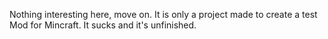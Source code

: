 Nothing interesting here, move on.
It is only a project made to create a test Mod for Mincraft. It sucks and it's unfinished.
